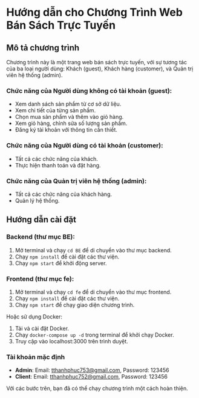 # Hướng dẫn cho Chương Trình Web Bán Sách Trực Tuyến

## Mô tả chương trình

Chương trình này là một trang web bán sách trực tuyến, với sự tương tác của ba loại người dùng: Khách (guest), Khách hàng (customer), và Quản trị viên hệ thống (admin).

### Chức năng của Người dùng không có tài khoản (guest):
- Xem danh sách sản phẩm từ cơ sở dữ liệu.
- Xem chi tiết của từng sản phẩm.
- Chọn mua sản phẩm và thêm vào giỏ hàng.
- Xem giỏ hàng, chỉnh sửa số lượng sản phẩm.
- Đăng ký tài khoản với thông tin cần thiết.

### Chức năng của Người dùng có tài khoản (customer):
- Tất cả các chức năng của khách.
- Thực hiện thanh toán và đặt hàng.

### Chức năng của Quản trị viên hệ thống (admin):
- Tất cả các chức năng của khách hàng.
- Quản lý hệ thống.

## Hướng dẫn cài đặt

### Backend (thư mục BE):
1. Mở terminal và chạy `cd BE` để di chuyển vào thư mục backend.
2. Chạy `npm install` để cài đặt các thư viện.
3. Chạy `npm start` để khởi động server.

### Frontend (thư mục fe):
1. Mở terminal và chạy `cd fe` để di chuyển vào thư mục frontend.
2. Chạy `npm install` để cài đặt các thư viện.
3. Chạy `npm start` để chạy giao diện chương trình.

Hoặc sử dụng Docker:
1. Tải và cài đặt Docker.
2. Chạy `docker-compose up -d` trong terminal để khởi chạy Docker.
3. Truy cập vào localhost:3000 trên trình duyệt.

### Tài khoản mặc định
- **Admin**: Email: tthanhphuc753@gmail.com, Password: 123456
- **Client**: Email: tthanhphuc752@gmail.com, Password: 123456

Với các bước trên, bạn đã có thể chạy chương trình một cách hoàn thiện.
